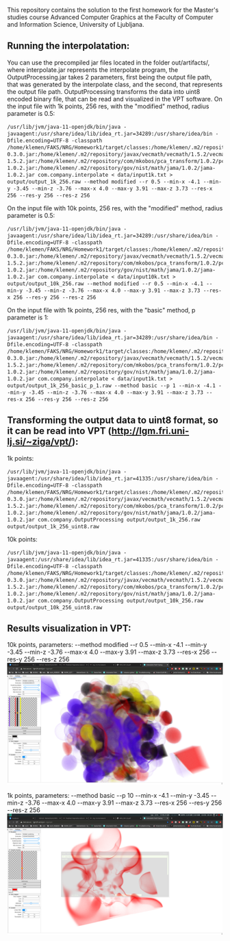 This repository contains the solution to the first homework for the Master's studies course
Advanced Computer Graphics at the Faculty of Computer and Information Science, University of Ljubljana.

## Running the interpolatation:
You can use the precompiled jar files located in the folder out/artifacts/, where interpolate.jar represents the interpolate program, the OutputProcessing.jar takes 2 parameters, first being the output file path, that was generated by the interpolate class, and the second, that represents the output file path. OutputProcessing transforms the data into uint8 encoded binary file, that can be read and visualized in the VPT software.
On the input file with 1k points, 256 res, with the "modified" method, radius parameter is 0.5:
```
/usr/lib/jvm/java-11-openjdk/bin/java -javaagent:/usr/share/idea/lib/idea_rt.jar=34289:/usr/share/idea/bin -Dfile.encoding=UTF-8 -classpath /home/klemen/FAKS/NRG/Homework1/target/classes:/home/klemen/.m2/repository/cn/jimmiez/pcutil/0.3.0/pcutil-0.3.0.jar:/home/klemen/.m2/repository/javax/vecmath/vecmath/1.5.2/vecmath-1.5.2.jar:/home/klemen/.m2/repository/com/mkobos/pca_transform/1.0.2/pca_transform-1.0.2.jar:/home/klemen/.m2/repository/gov/nist/math/jama/1.0.2/jama-1.0.2.jar com.company.interpolate < data/input1k.txt > output/output_1k_256.raw --method modified --r 0.5 --min-x -4.1 --min-y -3.45 --min-z -3.76 --max-x 4.0 --max-y 3.91 --max-z 3.73 --res-x 256 --res-y 256 --res-z 256
```

On the input file with 10k points, 256 res, with the "modified" method, radius parameter is 0.5:
```
/usr/lib/jvm/java-11-openjdk/bin/java -javaagent:/usr/share/idea/lib/idea_rt.jar=34289:/usr/share/idea/bin -Dfile.encoding=UTF-8 -classpath /home/klemen/FAKS/NRG/Homework1/target/classes:/home/klemen/.m2/repository/cn/jimmiez/pcutil/0.3.0/pcutil-0.3.0.jar:/home/klemen/.m2/repository/javax/vecmath/vecmath/1.5.2/vecmath-1.5.2.jar:/home/klemen/.m2/repository/com/mkobos/pca_transform/1.0.2/pca_transform-1.0.2.jar:/home/klemen/.m2/repository/gov/nist/math/jama/1.0.2/jama-1.0.2.jar com.company.interpolate < data/input10k.txt > output/output_10k_256.raw --method modified --r 0.5 --min-x -4.1 --min-y -3.45 --min-z -3.76 --max-x 4.0 --max-y 3.91 --max-z 3.73 --res-x 256 --res-y 256 --res-z 256
```

On the input file with 1k points, 256 res, with the "basic" method, p parameter is 1:
```
/usr/lib/jvm/java-11-openjdk/bin/java -javaagent:/usr/share/idea/lib/idea_rt.jar=34289:/usr/share/idea/bin -Dfile.encoding=UTF-8 -classpath /home/klemen/FAKS/NRG/Homework1/target/classes:/home/klemen/.m2/repository/cn/jimmiez/pcutil/0.3.0/pcutil-0.3.0.jar:/home/klemen/.m2/repository/javax/vecmath/vecmath/1.5.2/vecmath-1.5.2.jar:/home/klemen/.m2/repository/com/mkobos/pca_transform/1.0.2/pca_transform-1.0.2.jar:/home/klemen/.m2/repository/gov/nist/math/jama/1.0.2/jama-1.0.2.jar com.company.interpolate < data/input1k.txt > output/output_1k_256_basic_p_1.raw --method basic --p 1 --min-x -4.1 --min-y -3.45 --min-z -3.76 --max-x 4.0 --max-y 3.91 --max-z 3.73 --res-x 256 --res-y 256 --res-z 256
```



## Transforming the output data to uint8 format, so it can be read into VPT (http://lgm.fri.uni-lj.si/~ziga/vpt/):
1k points:
```
/usr/lib/jvm/java-11-openjdk/bin/java -javaagent:/usr/share/idea/lib/idea_rt.jar=41335:/usr/share/idea/bin -Dfile.encoding=UTF-8 -classpath /home/klemen/FAKS/NRG/Homework1/target/classes:/home/klemen/.m2/repository/cn/jimmiez/pcutil/0.3.0/pcutil-0.3.0.jar:/home/klemen/.m2/repository/javax/vecmath/vecmath/1.5.2/vecmath-1.5.2.jar:/home/klemen/.m2/repository/com/mkobos/pca_transform/1.0.2/pca_transform-1.0.2.jar:/home/klemen/.m2/repository/gov/nist/math/jama/1.0.2/jama-1.0.2.jar com.company.OutputProcessing output/output_1k_256.raw output/output_1k_256_uint8.raw
```

10k points:
```
/usr/lib/jvm/java-11-openjdk/bin/java -javaagent:/usr/share/idea/lib/idea_rt.jar=41335:/usr/share/idea/bin -Dfile.encoding=UTF-8 -classpath /home/klemen/FAKS/NRG/Homework1/target/classes:/home/klemen/.m2/repository/cn/jimmiez/pcutil/0.3.0/pcutil-0.3.0.jar:/home/klemen/.m2/repository/javax/vecmath/vecmath/1.5.2/vecmath-1.5.2.jar:/home/klemen/.m2/repository/com/mkobos/pca_transform/1.0.2/pca_transform-1.0.2.jar:/home/klemen/.m2/repository/gov/nist/math/jama/1.0.2/jama-1.0.2.jar com.company.OutputProcessing output/output_10k_256.raw output/output_10k_256_uint8.raw
```

## Results visualization in VPT:
10k points, parameters: --method modified --r 0.5 --min-x -4.1 --min-y -3.45 --min-z -3.76 --max-x 4.0 --max-y 3.91 --max-z 3.73 --res-x 256 --res-y 256 --res-z 256
![1k_256](./images/10k_256.png)

1k points, parameters: --method basic --p 10 --min-x -4.1 --min-y -3.45 --min-z -3.76 --max-x 4.0 --max-y 3.91 --max-z 3.73 --res-x 256 --res-y 256 --res-z 256
![1k_256](./images/output_1k_256_basic_p_10.png)
